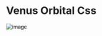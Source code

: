 # Venus Orbital Css

![image](https://user-images.githubusercontent.com/63984422/176162186-5b6d9116-0479-4a35-b264-53486aa330b4.png)

